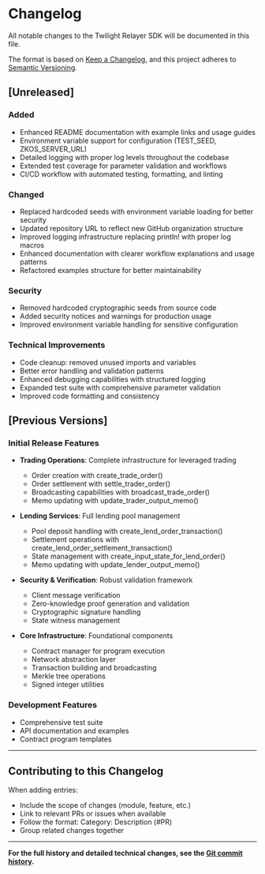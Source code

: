 # Changelog

All notable changes to the Twilight Relayer SDK will be documented in this file.

The format is based on [Keep a Changelog](https://keepachangelog.com/en/1.0.0/),
and this project adheres to [Semantic Versioning](https://semver.org/spec/v2.0.0.html).

## [Unreleased]

### Added
- Enhanced README documentation with example links and usage guides
- Environment variable support for configuration (TEST_SEED, ZKOS_SERVER_URL)
- Detailed logging with proper log levels throughout the codebase
- Extended test coverage for parameter validation and workflows
- CI/CD workflow with automated testing, formatting, and linting

### Changed
- Replaced hardcoded seeds with environment variable loading for better security
- Updated repository URL to reflect new GitHub organization structure
- Improved logging infrastructure replacing println! with proper log macros
- Enhanced documentation with clearer workflow explanations and usage patterns
- Refactored examples structure for better maintainability

### Security
- Removed hardcoded cryptographic seeds from source code
- Added security notices and warnings for production usage
- Improved environment variable handling for sensitive configuration

### Technical Improvements
- Code cleanup: removed unused imports and variables
- Better error handling and validation patterns
- Enhanced debugging capabilities with structured logging
- Expanded test suite with comprehensive parameter validation
- Improved code formatting and consistency

## [Previous Versions]

### Initial Release Features
- **Trading Operations**: Complete infrastructure for leveraged trading
  - Order creation with create_trade_order()
  - Order settlement with settle_trader_order()
  - Broadcasting capabilities with broadcast_trade_order()
  - Memo updating with update_trader_output_memo()

- **Lending Services**: Full lending pool management
  - Pool deposit handling with create_lend_order_transaction()
  - Settlement operations with create_lend_order_settlement_transaction()
  - State management with create_input_state_for_lend_order()
  - Memo updating with update_lender_output_memo()

- **Security & Verification**: Robust validation framework
  - Client message verification
  - Zero-knowledge proof generation and validation
  - Cryptographic signature handling
  - State witness management

- **Core Infrastructure**: Foundational components
  - Contract manager for program execution
  - Network abstraction layer
  - Transaction building and broadcasting
  - Merkle tree operations
  - Signed integer utilities

### Development Features
- Comprehensive test suite
- API documentation and examples
- Contract program templates

---

## Contributing to this Changelog

When adding entries:
- Include the scope of changes (module, feature, etc.)
- Link to relevant PRs or issues when available
- Follow the format: Category: Description (#PR)
- Group related changes together

---

**For the full history and detailed technical changes, see the [Git commit history](https://github.com/twilight-project/twilight-relayer-sdk/commits/main).** 